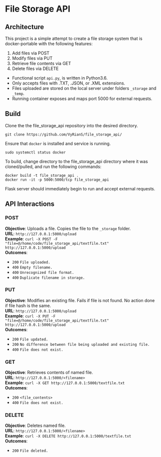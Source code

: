 # File Storage API

## Architecture
This project is a simple attempt to create a file storage system that is docker-portable with the following features:
  1. Add files via POST
  2. Modify files via PUT
  3. Retrieve file contents via GET
  4. Delete files via DELETE

- Functional script `api.py`, is written in Python3.6.
- Only accepts files with .TXT, .JSON, or .XML extensions.
- Files uploaded are stored on the local server under folders `_storage` and `_temp`.
- Running container exposes and maps port 5000 for external requests.

## Build
Clone the the file_storage_api repository into the desired directory.
```
git clone https://github.com/VyRianS/file_storage_api/
```

Ensure that `docker` is installed and service is running.
```
sudo systemctl status docker
```

To build, change directory to the file_storage_api directory where it was cloned/pulled, and run the following commands:
```
docker build -t file_storage_api .
docker run -it -p 5000:5000/tcp file_storage_api
```

Flask server should immediately begin to run and accept external requests. 

## API Interactions

### POST 
**Objective**: Uploads a file. Copies the file to the `_storage` folder. <br />
**URL**:       `http://127.0.0.1:5000/upload` <br />
**Example**:   `curl -X POST -F "file=@/home/code/file_storage_api/textfile.txt" http://127.0.0.1:5000/upload` <br />
**Outcomes**:  <br />
- `200` `File uploaded.`
- `400` `Empty filename.`
- `400` `Unrecognized file format.`
- `400` `Duplicate filename in storage.`

### PUT
**Objective**: Modifies an existing file. Fails if file is not found. No action done if file hash is the same. <br />
**URL**:       `http://127.0.0.1:5000/upload` <br />
**Example**:   `curl -X PUT -F "file=@/home/code/file_storage_api/textfile.txt" http://127.0.0.1:5000/upload` <br />
**Outcomes**:  <br />
- `200` `File updated.`
- `200` `No difference between file being uploaded and existing file.`
- `400` `File does not exist.`

### GET
**Objective**: Retrieves contents of named file. <br />
**URL**:       `http://127.0.0.1:5000/<filename>` <br />
**Example**:   `curl -X GET http://127.0.0.1:5000/textfile.txt` <br />
**Outcomes**:  <br />
- `200` `<file_contents>`
- `400` `File does not exist.`

### DELETE
**Objective**: Deletes named file. <br />
**URL**:       `http://127.0.0.1:5000/<filename>` <br />
**Example**:   `curl -X DELETE http://127.0.0.1:5000/textfile.txt` <br />
**Outcomes**:  <br />
- `200` `File deleted.`
